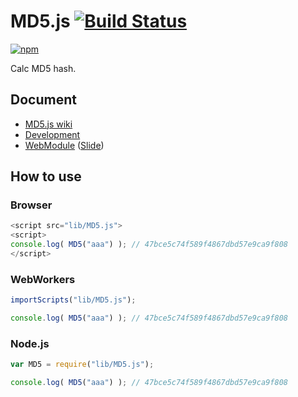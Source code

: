 # MD5.js [![Build Status](https://travis-ci.org/uupaa/MD5.js.png)](http://travis-ci.org/uupaa/MD5.js)

[![npm](https://nodei.co/npm/uupaa.md5.js.png?downloads=true&stars=true)](https://nodei.co/npm/uupaa.md5.js/)

Calc MD5 hash.

## Document

- [MD5.js wiki](https://github.com/uupaa/MD5.js/wiki/MD5)
- [Development](https://github.com/uupaa/WebModule/wiki/Development)
- [WebModule](https://github.com/uupaa/WebModule) ([Slide](http://uupaa.github.io/Slide/slide/WebModule/index.html))


## How to use

### Browser

```js
<script src="lib/MD5.js">
<script>
console.log( MD5("aaa") ); // 47bce5c74f589f4867dbd57e9ca9f808
</script>
```

### WebWorkers

```js
importScripts("lib/MD5.js");

console.log( MD5("aaa") ); // 47bce5c74f589f4867dbd57e9ca9f808
```

### Node.js

```js
var MD5 = require("lib/MD5.js");

console.log( MD5("aaa") ); // 47bce5c74f589f4867dbd57e9ca9f808
```
